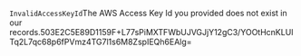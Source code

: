 <?xml version="1.0" encoding="UTF-8"?>
<Error><Code>InvalidAccessKeyId</Code><Message>The AWS Access Key Id you provided does not exist in our records.</Message><AWSAccessKeyId></AWSAccessKeyId><RequestId>503E2C5E89D1159F</RequestId><HostId>+L77sPiMXTFWbUJVGJjY12gC3/YOOtHcnKLUITq2L7qc68p6fPVmz4TG7l1s6M8ZspIEQh6EAlg=</HostId></Error>